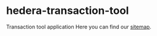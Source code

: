 # hedera-transaction-tool
Transaction tool application
Here you can find our [sitemap](https://www.codecademy.com/pages/contribute-docs](https://www.figma.com/file/v43QELCFQFjcfEOmeDe13B/TRX-Tool-Sitemap?type=whiteboard&node-id=0-1&t=9DdO8iCo7Y2H7zLP-0)https://www.figma.com/file/v43QELCFQFjcfEOmeDe13B/TRX-Tool-Sitemap?type=whiteboard&node-id=0-1&t=9DdO8iCo7Y2H7zLP-0).
